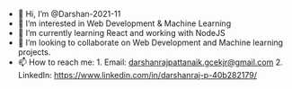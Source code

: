 - 👋 Hi, I’m @Darshan-2021-11
- 👀 I’m interested in Web Development & Machine Learning
- 🌱 I’m currently learning React and working with NodeJS
- 💞️ I’m looking to collaborate on Web Development and Machine learning projects.
- 📫 How to reach me: 
      1. Email: darshanrajpattanaik.gcekjr@gmail.com
      2. LinkedIn: https://www.linkedin.com/in/darshanraj-p-40b282179/

<!---
Darshan-2021-11/Darshan-2021-11 is a ✨ special ✨ repository because its `README.md` (this file) appears on your GitHub profile.
You can click the Preview link to take a look at your changes.
--->
